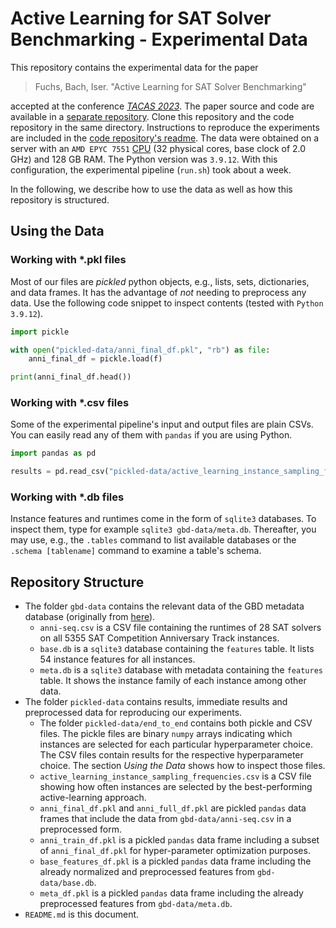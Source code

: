 # Active Learning for SAT Solver Benchmarking - Experimental Data

This repository contains the experimental data for the paper

> Fuchs, Bach, Iser. "Active Learning for SAT Solver Benchmarking"

accepted at the conference [*TACAS 2023*](https://etaps.org/2023/tacas).
The paper source and code are available in a [separate repository](https://github.com/mathefuchs/al-for-sat-solver-benchmarking).
Clone this repository and the code repository in the same directory.
Instructions to reproduce the experiments are included in the [code repository's readme](https://github.com/mathefuchs/al-for-sat-solver-benchmarking).
The data were obtained on a server with an `AMD EPYC 7551` [CPU](https://www.amd.com/en/products/cpu/amd-epyc-7551) (32 physical cores, base clock of 2.0 GHz) and 128 GB RAM.
The Python version was `3.9.12`.
With this configuration, the experimental pipeline (`run.sh`) took about a week.

In the following, we describe how to use the data as well as how this repository is structured.

## Using the Data

### Working with *.pkl files

Most of our files are *pickled* python objects, e.g., lists, sets, dictionaries, and data frames.
It has the advantage of *not* needing to preprocess any data.
Use the following code snippet to inspect contents (tested with `Python 3.9.12`).

``` python
import pickle

with open("pickled-data/anni_final_df.pkl", "rb") as file:
    anni_final_df = pickle.load(f)

print(anni_final_df.head())
```

### Working with *.csv files

Some of the experimental pipeline's input and output files are plain CSVs.
You can easily read any of them with `pandas` if you are using Python.

``` python
import pandas as pd

results = pd.read_csv("pickled-data/active_learning_instance_sampling_frequencies.csv")
```

### Working with *.db files

Instance features and runtimes come in the form of `sqlite3` databases.
To inspect them, type for example `sqlite3 gbd-data/meta.db`.
Thereafter, you may use, e.g., the `.tables` command to list available databases or the `.schema [tablename]` command to examine a table's schema.

## Repository Structure

* The folder `gbd-data` contains the relevant data of the GBD metadata database (originally from [here](https://git.scc.kit.edu/fv2117/gbd-data)).
  * `anni-seq.csv` is a CSV file containing the runtimes of 28 SAT solvers on all 5355 SAT Competition Anniversary Track instances.
  * `base.db` is a `sqlite3` database containing the `features` table. It lists 54 instance features for all instances.
  * `meta.db` is a `sqlite3` database with metadata containing the `features` table. It shows the instance family of each instance among other data.
* The folder `pickled-data` contains results, immediate results and preprocessed data for reproducing our experiments.
  * The folder `pickled-data/end_to_end` contains both pickle and CSV files. The pickle files are binary `numpy` arrays indicating which instances are selected for each particular hyperparameter choice. The CSV files contain results for the respective hyperparameter choice. The section *Using the Data* shows how to inspect those files.
  * `active_learning_instance_sampling_frequencies.csv` is a CSV file showing how often instances are selected by the best-performing active-learning approach.
  * `anni_final_df.pkl` and `anni_full_df.pkl` are pickled `pandas` data frames that include the data from `gbd-data/anni-seq.csv` in a preprocessed form.
  * `anni_train_df.pkl` is a pickled `pandas` data frame including a subset of `anni_final_df.pkl` for hyper-parameter optimization purposes.
  * `base_features_df.pkl` is a pickled `pandas` data frame including the already normalized and preprocessed features from `gbd-data/base.db`.
  * `meta_df.pkl` is a pickled `pandas` data frame including the already preprocessed features from `gbd-data/meta.db`.
* `README.md` is this document.
